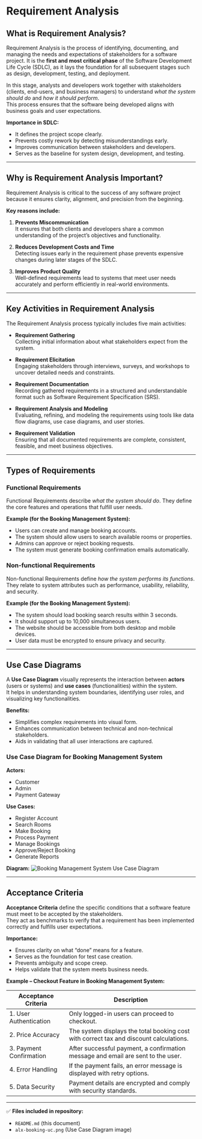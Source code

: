 # Requirement Analysis

## What is Requirement Analysis?

Requirement Analysis is the process of identifying, documenting, and managing the needs and expectations of stakeholders for a software project. It is the **first and most critical phase** of the Software Development Life Cycle (SDLC), as it lays the foundation for all subsequent stages such as design, development, testing, and deployment.

In this stage, analysts and developers work together with stakeholders (clients, end-users, and business managers) to understand *what the system should do* and *how it should perform*.  
This process ensures that the software being developed aligns with business goals and user expectations.

**Importance in SDLC:**
- It defines the project scope clearly.
- Prevents costly rework by detecting misunderstandings early.
- Improves communication between stakeholders and developers.
- Serves as the baseline for system design, development, and testing.

---

## Why is Requirement Analysis Important?

Requirement Analysis is critical to the success of any software project because it ensures clarity, alignment, and precision from the beginning.

**Key reasons include:**

1. **Prevents Miscommunication**  
   It ensures that both clients and developers share a common understanding of the project’s objectives and functionality.

2. **Reduces Development Costs and Time**  
   Detecting issues early in the requirement phase prevents expensive changes during later stages of the SDLC.

3. **Improves Product Quality**  
   Well-defined requirements lead to systems that meet user needs accurately and perform efficiently in real-world environments.

---

## Key Activities in Requirement Analysis

The Requirement Analysis process typically includes five main activities:

- **Requirement Gathering**  
  Collecting initial information about what stakeholders expect from the system.

- **Requirement Elicitation**  
  Engaging stakeholders through interviews, surveys, and workshops to uncover detailed needs and constraints.

- **Requirement Documentation**  
  Recording gathered requirements in a structured and understandable format such as Software Requirement Specification (SRS).

- **Requirement Analysis and Modeling**  
  Evaluating, refining, and modeling the requirements using tools like data flow diagrams, use case diagrams, and user stories.

- **Requirement Validation**  
  Ensuring that all documented requirements are complete, consistent, feasible, and meet business objectives.

---

## Types of Requirements

### **Functional Requirements**

Functional Requirements describe *what the system should do*. They define the core features and operations that fulfill user needs.

**Example (for the Booking Management System):**
- Users can create and manage booking accounts.
- The system should allow users to search available rooms or properties.
- Admins can approve or reject booking requests.
- The system must generate booking confirmation emails automatically.

### **Non-functional Requirements**

Non-functional Requirements define *how the system performs its functions*. They relate to system attributes such as performance, usability, reliability, and security.

**Example (for the Booking Management System):**
- The system should load booking search results within 3 seconds.
- It should support up to 10,000 simultaneous users.
- The website should be accessible from both desktop and mobile devices.
- User data must be encrypted to ensure privacy and security.

---

## Use Case Diagrams

A **Use Case Diagram** visually represents the interaction between **actors** (users or systems) and **use cases** (functionalities) within the system.  
It helps in understanding system boundaries, identifying user roles, and visualizing key functionalities.

**Benefits:**
- Simplifies complex requirements into visual form.
- Enhances communication between technical and non-technical stakeholders.
- Aids in validating that all user interactions are captured.

### **Use Case Diagram for Booking Management System**

**Actors:**
- Customer
- Admin
- Payment Gateway

**Use Cases:**
- Register Account
- Search Rooms
- Make Booking
- Process Payment
- Manage Bookings
- Approve/Reject Booking
- Generate Reports

**Diagram:**
![Booking Management System Use Case Diagram](https://github.com/<RebiLee001>/requirement-analysis/blob/main/alx-booking-uc.png)

---

## Acceptance Criteria

**Acceptance Criteria** define the specific conditions that a software feature must meet to be accepted by the stakeholders.  
They act as benchmarks to verify that a requirement has been implemented correctly and fulfills user expectations.

**Importance:**
- Ensures clarity on what “done” means for a feature.
- Serves as the foundation for test case creation.
- Prevents ambiguity and scope creep.
- Helps validate that the system meets business needs.

**Example – Checkout Feature in Booking Management System:**

| **Acceptance Criteria** | **Description** |
|--------------------------|-----------------|
| 1. User Authentication | Only logged-in users can proceed to checkout. |
| 2. Price Accuracy | The system displays the total booking cost with correct tax and discount calculations. |
| 3. Payment Confirmation | After successful payment, a confirmation message and email are sent to the user. |
| 4. Error Handling | If the payment fails, an error message is displayed with retry options. |
| 5. Data Security | Payment details are encrypted and comply with security standards. |

---

✅ **Files included in repository:**
- `README.md` (this document)  
- `alx-booking-uc.png` (Use Case Diagram image)
